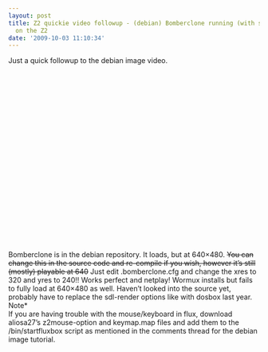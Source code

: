 ```yaml
---
layout: post
title: Z2 quickie video followup - (debian) Bomberclone running (with sound, SDL ,etc)
  on the Z2
date: '2009-10-03 11:10:34'
---
```



Just a quick followup to the debian image video.

<object height="344" width="425"><param name="movie" value="http://www.youtube.com/v/2re-2xClC0M&rel=0&color1=0xb1b1b1&color2=0xcfcfcf&feature=player_profilepage&fs=1"></param><param name="allowFullScreen" value="true"></param><param name="allowScriptAccess" value="always"></param><embed allowfullscreen="true" allowscriptaccess="always" height="344" src="http://www.youtube.com/v/2re-2xClC0M&rel=0&color1=0xb1b1b1&color2=0xcfcfcf&feature=player_profilepage&fs=1" type="application/x-shockwave-flash" width="425"></embed></object>

  
 Bomberclone is in the debian repository. It loads, but at 640×480. <del datetime="2009-10-04T07:23:53+00:00">You can change this in the source code and re-compile if you wish, however it’s still (mostly) playable at 640</del> Just edit .bomberclone.cfg and change the xres to 320 and yres to 240!! Works perfect and netplay! Wormux installs but fails to fully load at 640×480 as well. Haven’t looked into the source yet, probably have to replace the sdl-render options like with dosbox last year.  
 Note*  
 If you are having trouble with the mouse/keyboard in flux, download aliosa27’s z2mouse-option and keymap.map files and add them to the /bin/startfluxbox script as mentioned in the comments thread for the debian image tutorial.


